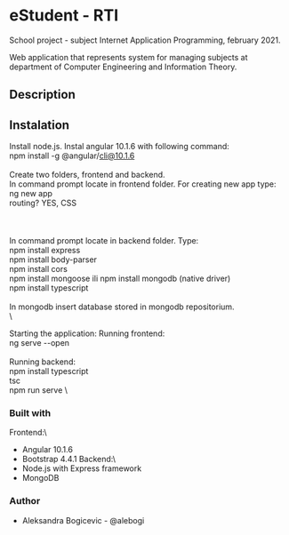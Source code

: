 # eStudent - RTI

School project - subject Internet Application Programming, february 2021.

Web application that represents system for managing subjects at department of Computer Engineering and Information Theory.

## Description

## Instalation
Install node.js.
Instal angular 10.1.6 with following command:\
	npm install -g @angular/cli@10.1.6 \
\
Create two folders, frontend and backend.\
In command prompt locate in frontend folder. For creating new app type:\
	ng new app\
	routing? YES, CSS\
\
\
\
In command prompt locate in backend folder. Type:\
	npm install express \
	npm install body-parser\
	npm install cors\
	npm install mongoose ili npm install mongodb (native driver)\
	npm install typescript\
\
In mongodb insert database stored in mongodb repositorium.\
\

Starting the application:
Running frontend:\
	ng serve --open\
\
Running backend:\
	npm install typescript\
	tsc \
	npm run serve	\

	
### Built with
Frontend:\
- Angular 10.1.6
- Bootstrap 4.4.1
Backend:\
- Node.js with Express framework
- MongoDB

### Author
- Aleksandra Bogicevic - @alebogi

